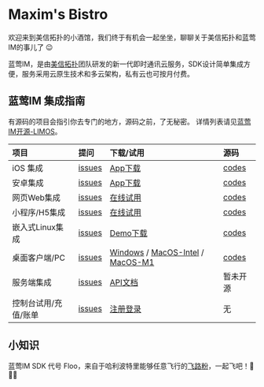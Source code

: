 # Maxim's Bistro
欢迎来到美信拓扑的小酒馆，我们终于有机会一起坐坐，聊聊关于美信拓扑和蓝莺IM的事儿了 :wink:

蓝莺IM，是由[美信拓扑](https://www.maximtop.com/)团队研发的新一代即时通讯云服务，SDK设计简单集成方便，服务采用云原生技术和多云架构，私有云也可按月付费。

## 蓝莺IM 集成指南
有源码的项目会指引你去专门的地方，源码之前，了无秘密。 详情列表请见[蓝莺IM开源-LIMOS](LIMOS.md)。

| 项目 | 提问 | 下载/试用 | 源码 | 
| :--- | :--- | :--- | :--- | 
| iOS 集成 | [issues](https://github.com/maxim-top/lanying-im-ios/issues) | [App下载](https://www.maximtop.com/qrcode/) | [codes](https://github.com/maxim-top/lanying-im-ios/issues) |
| 安卓集成 | [issues](https://github.com/maxim-top/lanying-im-android/issues) | [App下载](https://www.maximtop.com/qrcode/) | [codes](https://github.com/maxim-top/lanying-im-android/issues) |
| 网页Web集成 | [issues](https://github.com/maxim-top/lanying-im-web/issues) | [在线试用](https://chat.maximtop.com/) | [codes](https://github.com/maxim-top/lanying-im-web/issues) |
| 小程序/H5集成 | [issues](https://github.com/maxim-top/lanying-im-uniapp/issues) | [在线试用](https://chat-h5.maximtop.com/) | [codes](https://github.com/maxim-top/lanying-im-uniapp/issues) |
| 嵌入式Linux集成 | [issues](https://github.com/maxim-top/lanying-im-embedded/issues) | [Demo下载](https://www.maximtop.com/qrcode/) | [codes](https://github.com/maxim-top/lanying-im-embedded/issues) |
| 桌面客户端/PC | [issues](https://github.com/maxim-top/lanying-im-pc/issues) | [Windows](https://github.com/maxim-top/lanying-im-pc/releases/download/v3.0.0/Lanying-IM-3.0.0.win.exe) / [MacOS-Intel](https://github.com/maxim-top/lanying-im-pc/releases/download/v3.0.0/Lanying-IM-intel-3.0.0.dmg) / [MacOS-M1](https://github.com/maxim-top/lanying-im-pc/releases/download/v3.0.0/Lanying-IM-M1-3.0.0.dmg)| [codes](https://github.com/maxim-top/lanying-im-pc/issues) |
| 服务端集成 | [issues](https://github.com/maxim-top/maxim-bistro/issues) | [API文档](https://www.maximtop.com/docs/api/) | 暂未开源 |
| 控制台试用/充值/账单 | [issues](https://github.com/maxim-top/maxim-bistro/issues) | [注册登录](https://console.maximtop.com/) | 无 |

## 小知识

蓝莺IM SDK 代号 Floo，来自于哈利波特里能够任意飞行的[飞路粉](https://www.wizardingworld.com/writing-by-jk-rowling/floo-powder)，一起飞吧！🚀🚀🚀
